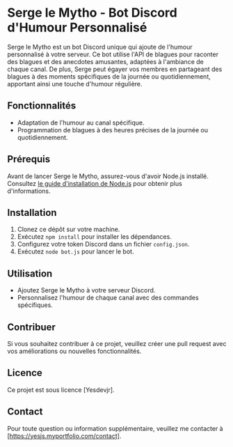 # Serge le Mytho - Bot Discord d'Humour Personnalisé

Serge le Mytho est un bot Discord unique qui ajoute de l'humour personnalisé à votre serveur. Ce bot utilise l'API de blagues pour raconter des blagues et des anecdotes amusantes, adaptées à l'ambiance de chaque canal. De plus, Serge peut égayer vos membres en partageant des blagues à des moments spécifiques de la journée ou quotidiennement, apportant ainsi une touche d'humour régulière.

## Fonctionnalités

- Adaptation de l'humour au canal spécifique.
- Programmation de blagues à des heures précises de la journée ou quotidiennement.

## Prérequis

Avant de lancer Serge le Mytho, assurez-vous d'avoir Node.js installé. Consultez [le guide d'installation de Node.js](https://nodejs.org/) pour obtenir plus d'informations.

## Installation

1. Clonez ce dépôt sur votre machine.
2. Exécutez `npm install` pour installer les dépendances.
3. Configurez votre token Discord dans un fichier `config.json`.
4. Exécutez `node bot.js` pour lancer le bot.

## Utilisation

- Ajoutez Serge le Mytho à votre serveur Discord.
- Personnalisez l'humour de chaque canal avec des commandes spécifiques.

## Contribuer

Si vous souhaitez contribuer à ce projet, veuillez créer une pull request avec vos améliorations ou nouvelles fonctionnalités.

## Licence

Ce projet est sous licence [Yesdevjr].

## Contact

Pour toute question ou information supplémentaire, veuillez me contacter à [https://yesjs.myportfolio.com/contact].
